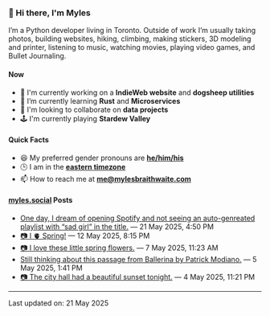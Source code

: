 ### 👋 Hi there, I'm Myles

I’m a Python developer living in Toronto. Outside of work I’m usually taking photos, building websites, hiking, climbing, making stickers, 3D modeling and printer, listening to music, watching movies, playing video games, and Bullet Journaling.

#### Now

-   🔭 I'm currently working on a **IndieWeb website** and **dogsheep utilities**
-   🌱 I’m currently learning **Rust** and **Microservices**
-   👯 I'm looking to collaborate on **data projects**
-   🕹️ I'm currently playing **Stardew Valley**

#### Quick Facts

-   😆 My preferred gender pronouns are **[he/him/his](https://www.mypronouns.org/he-him)**
-   🕒 I am in the **[eastern timezone](https://time.is/Toronto)**
-   📫 How to reach me at **[me@mylesbraithwaite.com](mailto:me@mylesbraithwaite.com)**

<!--
-   🤔 I’m looking for help with ...
-   💬 Ask me about ...
-   ⚡ Fun fact: ...
-->

#### [myles.social](https://myles.social/) Posts
<!-- START: MICROBLOG_POSTS -->
-   [One day, I dream of opening Spotify and not seeing an auto-genreated playlist with “sad girl” in the title.](https://myles.social/2025/05/21/one-day-i-dream-of.html) — 21 May 2025, 4:50 PM
-   [📷 I 🫀 Spring!](https://myles.social/2025/05/12/i-spring.html) — 12 May 2025, 8:15 PM
-   [📷 I love these little spring flowers.](https://myles.social/2025/05/07/i-love-these-little-spring.html) — 7 May 2025, 11:23 AM
-   [Still thinking about this passage from Ballerina by Patrick Modiano.](https://myles.social/2025/05/05/still-thinking-about-this-passage.html) — 5 May 2025, 1:41 PM
-   [📷 The city hall had a beautiful sunset tonight.](https://myles.social/2025/05/04/the-city-hall-had-a.html) — 4 May 2025, 11:21 PM
<!-- END: MICROBLOG_POSTS -->

---

<!-- START: LAST_UPDATED_AT -->
Last updated on: 21 May 2025
<!-- END: LAST_UPDATED_AT -->
